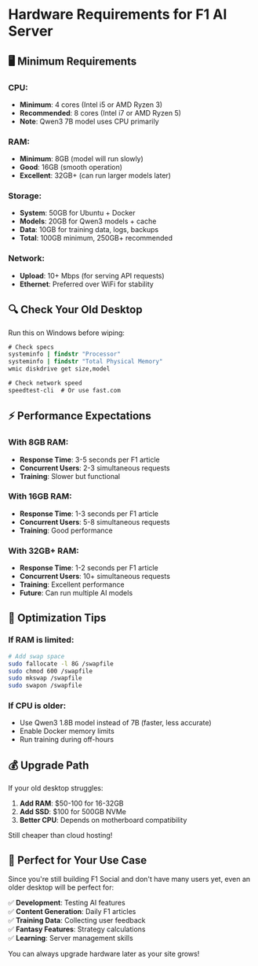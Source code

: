 # Hardware Requirements for F1 AI Server

## 🖥️ Minimum Requirements

### CPU:
- **Minimum**: 4 cores (Intel i5 or AMD Ryzen 3)
- **Recommended**: 8 cores (Intel i7 or AMD Ryzen 5)
- **Note**: Qwen3 7B model uses CPU primarily

### RAM:
- **Minimum**: 8GB (model will run slowly)
- **Good**: 16GB (smooth operation)  
- **Excellent**: 32GB+ (can run larger models later)

### Storage:
- **System**: 50GB for Ubuntu + Docker
- **Models**: 20GB for Qwen3 models + cache
- **Data**: 10GB for training data, logs, backups
- **Total**: 100GB minimum, 250GB+ recommended

### Network:
- **Upload**: 10+ Mbps (for serving API requests)
- **Ethernet**: Preferred over WiFi for stability

## 🔍 Check Your Old Desktop

Run this on Windows before wiping:

```cmd
# Check specs
systeminfo | findstr "Processor"
systeminfo | findstr "Total Physical Memory"
wmic diskdrive get size,model

# Check network speed
speedtest-cli  # Or use fast.com
```

## ⚡ Performance Expectations

### With 8GB RAM:
- **Response Time**: 3-5 seconds per F1 article
- **Concurrent Users**: 2-3 simultaneous requests
- **Training**: Slower but functional

### With 16GB RAM:
- **Response Time**: 1-3 seconds per F1 article  
- **Concurrent Users**: 5-8 simultaneous requests
- **Training**: Good performance

### With 32GB+ RAM:
- **Response Time**: 1-2 seconds per F1 article
- **Concurrent Users**: 10+ simultaneous requests
- **Training**: Excellent performance
- **Future**: Can run multiple AI models

## 🔧 Optimization Tips

### If RAM is limited:
```bash
# Add swap space
sudo fallocate -l 8G /swapfile
sudo chmod 600 /swapfile  
sudo mkswap /swapfile
sudo swapon /swapfile
```

### If CPU is older:
- Use Qwen3 1.8B model instead of 7B (faster, less accurate)
- Enable Docker memory limits
- Run training during off-hours

## 💰 Upgrade Path

If your old desktop struggles:

1. **Add RAM**: $50-100 for 16-32GB
2. **Add SSD**: $100 for 500GB NVMe  
3. **Better CPU**: Depends on motherboard compatibility

Still cheaper than cloud hosting!

## 🎯 Perfect for Your Use Case

Since you're still building F1 Social and don't have many users yet, even an older desktop will be perfect for:

✅ **Development**: Testing AI features  
✅ **Content Generation**: Daily F1 articles  
✅ **Training Data**: Collecting user feedback  
✅ **Fantasy Features**: Strategy calculations  
✅ **Learning**: Server management skills  

You can always upgrade hardware later as your site grows!
